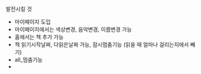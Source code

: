 발전시킬 것

- 마이페이지 도입
- 마이페이지에서는 색상변경, 음악변경, 이름변경 가능
- 홈에서는 책 추가 가능
- 책 읽기시작날짜, 다읽은날짜 가능, 잠시멈춤기능 (읽을 때 얼마나 걸리는지에서 빼기)
- all_멈춤기능
- 
